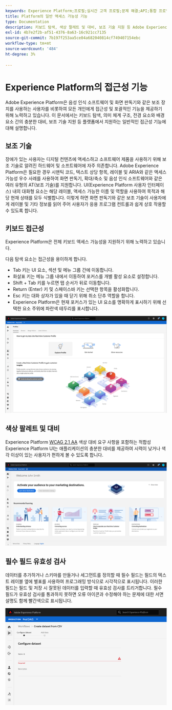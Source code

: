 ```yaml
---
keywords: Experience Platform;프로필;실시간 고객 프로필;문제 해결;API;통합 프로필;통합 프로필;통합;프로필;rtcp;XDM 그래프
title: Platform의 일반 액세스 가능성 기능
type: Documentation
description: 키보드 탐색, 색상 팔레트 및 대비, 보조 기술 지원 등 Adobe Experience Platform에서 지원하는 일반적인 접근성 기능에 대해 자세히 알아보십시오.
exl-id: 4b7e2f2b-af51-4376-8a63-16c921cc7135
source-git-commit: 7b197f253aa5ce04a682040814cf749407154ebc
workflow-type: tm+mt
source-wordcount: '484'
ht-degree: 3%

---
```


# Experience Platform의 접근성 기능

Adobe Experience Platform은 음성 인식 소프트웨어 및 화면 판독기와 같은 보조 장치를 사용하는 사용자를 비롯하여 모든 개인에게 접근성 및 포괄적인 기능을 제공하기 위해 노력하고 있습니다. 이 문서에서는 키보드 탐색, 의미 체계 구조, 전경 요소와 배경 요소 간의 충분한 대비, 보조 기술 지원 등 플랫폼에서 지원하는 일반적인 접근성 기능에 대해 설명합니다.

## 보조 기술

장애가 있는 사용자는 디지털 컨텐츠에 액세스하고 소프트웨어 제품을 사용하기 위해 보조 기술로 알려진 하드웨어 및 소프트웨어에 자주 의존합니다. Adobe Experience Platform은 필요한 경우 시맨틱 코드, 텍스트 상당 항목, 레이블 및 ARIA와 같은 액세스 가능성 우수 사례를 사용하여 화면 판독기, 확대/축소 및 음성 인식 소프트웨어와 같은 여러 유형의 AT(보조 기술)를 지원합니다. UI(Experience Platform 사용자 인터페이스) 내의 대화형 요소는 해당 레이블, 액세스 가능한 이름 및 역할을 사용하여 목적과 해당 현재 상태를 모두 식별합니다. 이렇게 하면 화면 판독기와 같은 보조 기술이 사용자에게 레이블 및 기타 정보를 읽어 주어 사용자가 응용 프로그램 컨트롤과 쉽게 상호 작용할 수 있도록 합니다.

## 키보드 접근성

Experience Platform은 전체 키보드 액세스 가능성을 지원하기 위해 노력하고 있습니다.

다음 탐색 요소는 접근성을 용이하게 합니다.
* Tab 키는 UI 요소, 섹션 및 메뉴 그룹 간에 이동합니다.
* 화살표 키는 메뉴 그룹 내에서 이동하여 포커스를 개별 활성 요소로 설정합니다.
* Shift + Tab 키를 누르면 탭 순서가 뒤로 이동합니다.
* Return (Enter) 키 및 스페이스바 키는 선택한 항목을 활성화합니다.
* Esc 키는 대화 상자가 있을 때 닫기 위해 취소 단추 역할을 합니다.
* Experience Platform은 현재 포커스가 있는 UI 요소를 명확하게 표시하기 위해 선택한 요소 주위에 파란색 테두리를 표시합니다.

![선택한 요소 주위에 표시되는 파란색 테두리는 포커스가 적용되었음을 나타냅니다.](images/profile-overview-tab.png)

## 색상 팔레트 및 대비

Experience Platform [WCAG 2.1 AA](https://www.w3.org/TR/WCAG/) 색상 대비 요구 사항을 포함하는 적합성 Experience Platform UI는 애플리케이션의 충분한 대비를 제공하여 시력이 낮거나 색각 이상이 있는 사용자가 편하게 볼 수 있도록 합니다.

![Experience Platform UI의 홈 페이지에 있는 색상 팔레트 및 대비.](images/homepage.png)

## 필수 필드 유효성 검사

데이터를 추가하거나 스키마를 만들거나 세그먼트를 정의할 때 필수 필드는 필드의 텍스트 레이블 옆에 별표를 사용하여 프로그래밍 방식으로 시각적으로 표시됩니다. 이러한 필드는 필드 및 저장 시 잘못된 데이터를 입력할 때 유효성 검사를 트리거합니다. 필수 필드가 유효성 검사를 통과하지 못하면 오류 아이콘과 수정해야 하는 문제에 대한 서면 설명도 함께 빨간색으로 표시됩니다.

![유효성 검사를 통과하지 못한 필수 필드의 닫힘. 필드가 빨간색으로 표시되고 오류 아이콘이 표시됩니다.](images/field-validation.png)
